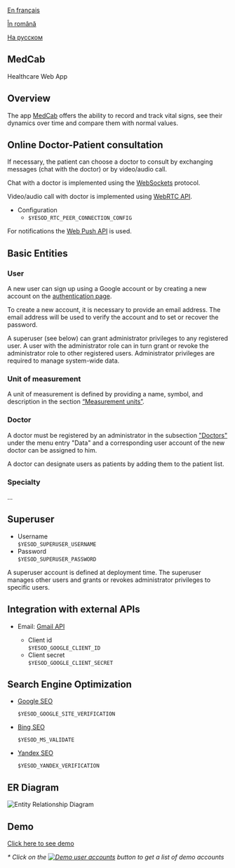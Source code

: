 
[En français](https://github.com/ciukstar/medcab/blob/master/README.fr.md)  

[În română](https://github.com/ciukstar/medcab/blob/master/README.ro.md)  

[На русском](https://github.com/ciukstar/medcab/blob/master/README.ru.md)  

## MedCab
Healthcare Web App

## Overview
The app [MedCab](https://medcab-jjgwe5ufda-de.a.run.app) offers the ability to record and track vital signs, see their dynamics over time and compare them with normal values.


## Online Doctor-Patient consultation
If necessary, the patient can choose a doctor to consult by exchanging messages (chat with the doctor) or by video/audio call.

Chat with a doctor is implemented using the [WebSockets](https://developer.mozilla.org/en-US/docs/Web/API/WebSockets_API) protocol.

Video/audio call with doctor is implemented using [WebRTC API](https://developer.mozilla.org/en-US/docs/Web/API/WebRTC_API).

* Configuration
  * ```$YESOD_RTC_PEER_CONNECTION_CONFIG```
  
For notifications the [Web Push API](https://developer.mozilla.org/en-US/docs/Web/API/Push_API) is used.

## Basic Entities

### User

A new user can sign up using a Google account or by creating a new account on the [authentication page](https://medcab-jjgwe5ufda-de.a.run.app/auth/login).

To create a new account, it is necessary to provide an email address. The email address will be used to verify the account and to set or recover the password.

A superuser (see below) can grant administrator privileges to any registered user. A user with the administrator role can in turn grant or revoke the administrator role to other registered users. Administrator privileges are required to manage system-wide data.

### Unit of measurement

A unit of measurement is defined by providing a name, symbol, and description in the section [“Measurement units”](https://medcab-jjgwe5ufda-de.a.run.app/data/units).

### Doctor

A doctor must be registered by an administrator in the subsection ["Doctors"](https://medcab-jjgwe5ufda-de.a.run.app/data/staff) under the menu entry "Data" and a corresponding user account of the new doctor can be assigned to him.

A doctor can designate users as patients by adding them to the patient list.

### Specialty

...

## Superuser

* Username  
  ```$YESOD_SUPERUSER_USERNAME```
* Password  
  ```$YESOD_SUPERUSER_PASSWORD```
  
A superuser account is defined at deployment time. The superuser manages other users and grants or revokes administrator privileges to specific users.

## Integration with external APIs

* Email: [Gmail API](https://developers.google.com/gmail/api/guides)  

  * Client id  
    ```$YESOD_GOOGLE_CLIENT_ID```
  * Client secret  
    ```$YESOD_GOOGLE_CLIENT_SECRET```

## Search Engine Optimization

* [Google SEO](https://search.google.com/search-console)

  ```$YESOD_GOOGLE_SITE_VERIFICATION```
  
* [Bing SEO](https://www.bing.com/webmasters)

  ```$YESOD_MS_VALIDATE```
  
* [Yandex SEO](https://webmaster.yandex.com/welcome)

  ```$YESOD_YANDEX_VERIFICATION```

## ER Diagram

![Entity Relationship Diagram](static/img/ERD_MedCab.svg)

## Demo

[Click here to see demo](https://medcab-jjgwe5ufda-de.a.run.app)

_* Click on the [![Demo user accounts](demo/button-demo-aaccounts.png)](https://medcab-jjgwe5ufda-de.a.run.app/auth/login) button to get a list of demo accounts_
